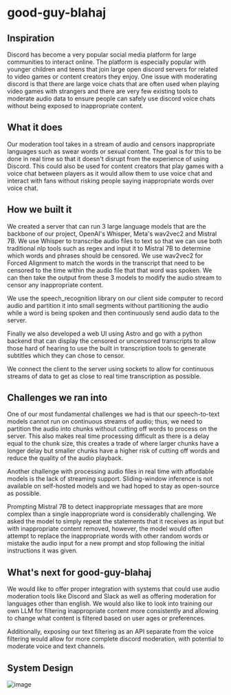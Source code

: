 # good-guy-blahaj

## Inspiration
Discord has become a very popular social media platform for large communities to interact online. The platform is especially popular with younger children and teens that join large open discord servers for related to video games or content creators they enjoy. One issue with moderating discord is that there are large voice chats that are often used when playing video games with strangers and there are very few existing tools to moderate audio data to ensure people can safely use discord voice chats without being exposed to inappropriate content.

## What it does
Our moderation tool takes in a stream of audio and censors inappropriate languages such as swear words or sexual content. The goal is for this to be done in real time so that it doesn't disrupt from the experience of using Discord. This could also be used for content creators that play games with a voice chat between players as it would allow them to use voice chat and interact with fans without risking people saying inappropriate words over voice chat.

## How we built it
We created a server that can run 3 large language models that are the backbone of our project, OpenAI's Whisper, Meta's wav2vec2 and Mistral 7B. We use Whisper to transcribe audio files to text so that we can use both traditional nlp tools such as regex and input it to Mistral 7B to determine which words and phrases should be censored. We use wav2vec2 for Forced Alignment to match the words in the transcript that need to be censored to the time within the audio file that that word was spoken. We can then take the output from these 3 models to modify the audio stream to censor any inappropriate content.

We use the speech_recognition library on our client side computer to record audio and partition it into small segments without partitioning the audio while a word is being spoken and then continuously send audio data to the server.

Finally we also developed a web UI using Astro and go with a python backend that can display the censored or uncensored transcripts to allow those hard of hearing to use the built in transcription tools to generate subtitles which they can chose to censor.

We connect the client to the server using sockets to allow for continuous streams of data to get as close to real time transcription as possible.

## Challenges we ran into
One of our most fundamental challenges we had is that our speech-to-text models cannot run on continuous streams of audio; thus, we need to partition the audio into chunks without cutting off words to process on the server. This also makes real time processing difficult as there is a delay equal to the chunk size, this creates a trade of where larger chunks have a longer delay but smaller chunks have a higher risk of cutting off words and reduce the quality of the audio playback.

Another challenge with processing audio files in real time with affordable models is the lack of streaming support. Sliding-window inference is not available on self-hosted models and we had hoped to stay as open-source as possible.

Prompting Mistral 7B to detect inappropriate messages that are more complex than a single inappropriate word is considerably challenging. We asked the model to simply repeat the statements that it receives as input but with inappropriate content removed, however, the model would often attempt to replace the inappropriate words with other random words or mistake the audio input for a new prompt and stop following the initial instructions it was given.

## What's next for good-guy-blahaj
We would like to offer proper integration with systems that could use audio moderation tools like Discord and Slack as well as offering moderation for languages other than english. We would also like to look into training our own LLM for filtering inappropriate content more consistently and allowing to change what content is filtered based on user ages or preferences.

Additionally, exposing our text filtering as an API separate from the voice filtering would allow for more complete discord moderation, with potential to moderate voice and text channels.

## System Design
![image](https://github.com/jackparsonss/good-guy-blahaj/assets/62918090/ed527bac-9d99-4d2b-9dd5-bbbd81364225)

